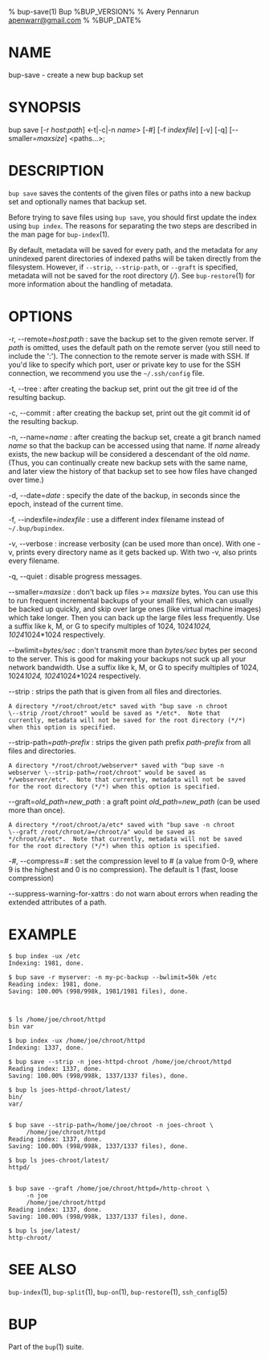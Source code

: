 % bup-save(1) Bup %BUP_VERSION%
% Avery Pennarun <apenwarr@gmail.com>
% %BUP_DATE%

# NAME

bup-save - create a new bup backup set

# SYNOPSIS

bup save [-r *host*:*path*] \<-t|-c|-n *name*\> [-#] [-f *indexfile*]
[-v] [-q] [\--smaller=*maxsize*] \<paths...\>;

# DESCRIPTION

`bup save` saves the contents of the given files or paths
into a new backup set and optionally names that backup set.

Before trying to save files using `bup save`, you should
first update the index using `bup index`.  The reasons
for separating the two steps are described in the man page
for `bup-index`(1).

By default, metadata will be saved for every path, and the metadata
for any unindexed parent directories of indexed paths will be taken
directly from the filesystem.  However, if `--strip`, `--strip-path`,
or `--graft` is specified, metadata will not be saved for the root
directory (*/*).  See `bup-restore`(1) for more information about the
handling of metadata.

# OPTIONS

-r, \--remote=*host*:*path*
:   save the backup set to the given remote server.  If
    *path* is omitted, uses the default path on the remote
    server (you still need to include the ':').  The connection to the
    remote server is made with SSH.  If you'd like to specify which port, user
    or private key to use for the SSH connection, we recommend you use the
    `~/.ssh/config` file.

-t, \--tree
:   after creating the backup set, print out the git tree
    id of the resulting backup.
    
-c, \--commit
:   after creating the backup set, print out the git commit
    id of the resulting backup.

-n, \--name=*name*
:   after creating the backup set, create a git branch
    named *name* so that the backup can be accessed using
    that name.  If *name* already exists, the new backup
    will be considered a descendant of the old *name*. 
    (Thus, you can continually create new backup sets with
    the same name, and later view the history of that
    backup set to see how files have changed over time.)

-d, \--date=*date*
:   specify the date of the backup, in seconds since the epoch, instead
    of the current time.

-f, \--indexfile=*indexfile*
:   use a different index filename instead of
    `~/.bup/bupindex`.

-v, \--verbose
:   increase verbosity (can be used more than once).  With
    one -v, prints every directory name as it gets backed up.  With
    two -v, also prints every filename.

-q, \--quiet
:   disable progress messages.

\--smaller=*maxsize*
:   don't back up files >= *maxsize* bytes.  You can use
    this to run frequent incremental backups of your small
    files, which can usually be backed up quickly, and skip
    over large ones (like virtual machine images) which
    take longer.  Then you can back up the large files
    less frequently.  Use a suffix like k, M, or G to
    specify multiples of 1024, 1024*1024, 1024*1024*1024
    respectively.
    
\--bwlimit=*bytes/sec*
:   don't transmit more than *bytes/sec* bytes per second
    to the server.  This is good for making your backups
    not suck up all your network bandwidth.  Use a suffix
    like k, M, or G to specify multiples of 1024,
    1024*1024, 1024*1024*1024 respectively.
    
\--strip
:   strips the path that is given from all files and directories.
    
    A directory */root/chroot/etc* saved with "bup save -n chroot
    \--strip /root/chroot" would be saved as */etc*.  Note that
    currently, metadata will not be saved for the root directory (*/*)
    when this option is specified.
    
\--strip-path=*path-prefix*
:   strips the given path prefix *path-prefix* from all
    files and directories.
    
    A directory */root/chroot/webserver* saved with "bup save -n
    webserver \--strip-path=/root/chroot" would be saved as
    */webserver/etc*.  Note that currently, metadata will not be saved
    for the root directory (*/*) when this option is specified.
    
\--graft=*old_path*=*new_path*
:   a graft point *old_path*=*new_path* (can be used more than
    once).

    A directory */root/chroot/a/etc* saved with "bup save -n chroot
    \--graft /root/chroot/a=/chroot/a" would be saved as
    */chroot/a/etc*.  Note that currently, metadata will not be saved
    for the root directory (*/*) when this option is specified.

-*#*, \--compress=*#*
:   set the compression level to # (a value from 0-9, where
    9 is the highest and 0 is no compression).  The default
    is 1 (fast, loose compression)

\--suppress-warning-for-xattrs
:   do not warn about errors when reading the extended attributes
    of a path.


# EXAMPLE

    $ bup index -ux /etc
    Indexing: 1981, done.

    $ bup save -r myserver: -n my-pc-backup --bwlimit=50k /etc
    Reading index: 1981, done.
    Saving: 100.00% (998/998k, 1981/1981 files), done.



    $ ls /home/joe/chroot/httpd
    bin var

    $ bup index -ux /home/joe/chroot/httpd
    Indexing: 1337, done.

    $ bup save --strip -n joes-httpd-chroot /home/joe/chroot/httpd
    Reading index: 1337, done.
    Saving: 100.00% (998/998k, 1337/1337 files), done.

    $ bup ls joes-httpd-chroot/latest/
    bin/
    var/


    $ bup save --strip-path=/home/joe/chroot -n joes-chroot \
         /home/joe/chroot/httpd
    Reading index: 1337, done.
    Saving: 100.00% (998/998k, 1337/1337 files), done.

    $ bup ls joes-chroot/latest/
    httpd/


    $ bup save --graft /home/joe/chroot/httpd=/http-chroot \
         -n joe
         /home/joe/chroot/httpd
    Reading index: 1337, done.
    Saving: 100.00% (998/998k, 1337/1337 files), done.

    $ bup ls joe/latest/
    http-chroot/


# SEE ALSO

`bup-index`(1), `bup-split`(1), `bup-on`(1),
`bup-restore`(1), `ssh_config`(5)

# BUP

Part of the `bup`(1) suite.
